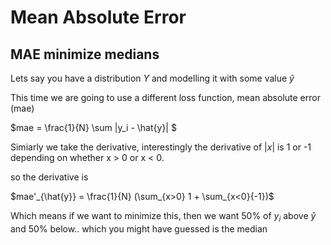 # Mean Absolute Error

## MAE minimize medians

Lets say you have a distribution $Y$ and modelling it with some value $\hat{y}$

This time we are going to use a different loss function, mean absolute error (mae) 

$mae = \frac{1}{N} \sum |y_i - \hat{y}| $

Simiarly we take the derivative, interestingly the derivative of $|x|$ is 1 or -1 depending on whether x > 0 or x < 0. 

so the derivative is 

$mae'_{\hat{y}} = \frac{1}{N} (\sum_{x>0} 1 + \sum_{x<0}{-1})$

Which means if we want to minimize this, then we want 50% of $y_i$ above $\hat{y}$ and 50% below.. which you might have guessed is the median 
